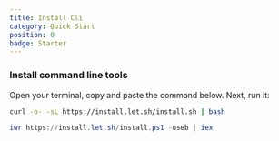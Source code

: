 ```yaml
---
title: Install Cli
category: Quick Start
position: 0
badge: Starter
---
```


### Install command line tools

Open your terminal, copy and paste the command below. Next, run it:
<code-group>
  <code-block label="linux/macOS" active>

```bash
curl -o- -sL https://install.let.sh/install.sh | bash
```

  </code-block>
  <code-block label="Windows">

```powershell
iwr https://install.let.sh/install.ps1 -useb | iex
```

  </code-block>
</code-group>
